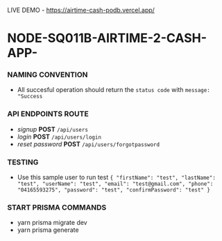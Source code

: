 LIVE DEMO - https://airtime-cash-podb.vercel.app/

# NODE-SQ011B-AIRTIME-2-CASH-APP-

### NAMING CONVENTION

- All succesful operation should return the `status code` with `message: "Success`
### API ENDPOINTS ROUTE

- *signup* **POST** `/api/users`
- *login* **POST** `/api/users/login`
- *reset password* **POST** `/api/users/forgotpassword`

### TESTING

- Use this sample user to run test
`
{
    "firstName": "test",
    "lastName": "test",
    "userName": "test",
    "email": "test@gmail.com",
    "phone": "04165593275",
    "password": "test",
    "confirmPassword": "test"
}
`

### START PRISMA COMMANDS
- yarn prisma migrate dev
- yarn prisma generate
